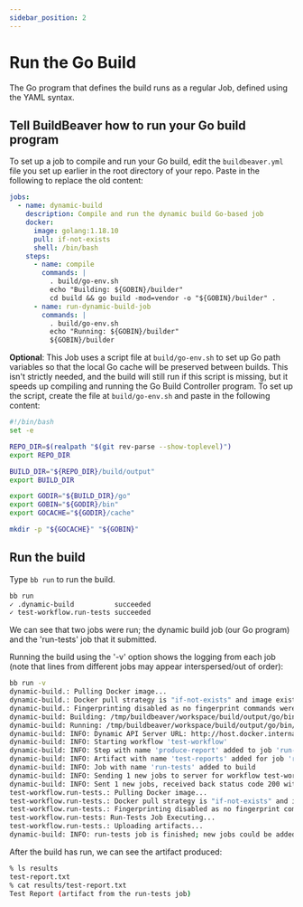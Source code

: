 ```yaml
---
sidebar_position: 2
---
```


# Run the Go Build

The Go program that defines the build runs as a regular Job, defined using the YAML syntax.

## Tell BuildBeaver how to run your Go build program

To set up a job to compile and run your Go build, edit the ``buildbeaver.yml`` file you set up earlier in the
root directory of your repo. Paste in the following to replace the old content:

```yaml
jobs:
  - name: dynamic-build
    description: Compile and run the dynamic build Go-based job
    docker:
      image: golang:1.18.10
      pull: if-not-exists
      shell: /bin/bash
    steps:
      - name: compile
        commands: |
          . build/go-env.sh
          echo "Building: ${GOBIN}/builder"
          cd build && go build -mod=vendor -o "${GOBIN}/builder" .
      - name: run-dynamic-build-job
        commands: |
          . build/go-env.sh
          echo "Running: ${GOBIN}/builder"
          ${GOBIN}/builder
```

**Optional**: This Job uses a script file at `build/go-env.sh` to set up Go path variables so that the local Go
cache will be preserved between builds. This isn't strictly needed, and the build will still run if this script is
missing, but it speeds up compiling and running the Go Build Controller program. To set up the script, create
the file at `build/go-env.sh` and paste in the following content:

```bash
#!/bin/bash
set -e

REPO_DIR=$(realpath "$(git rev-parse --show-toplevel)")
export REPO_DIR

BUILD_DIR="${REPO_DIR}/build/output"
export BUILD_DIR

export GODIR="${BUILD_DIR}/go"
export GOBIN="${GODIR}/bin"
export GOCACHE="${GODIR}/cache"

mkdir -p "${GOCACHE}" "${GOBIN}"
```

## Run the build

Type ``bb run`` to run the build.

```bash
bb run
✓ .dynamic-build          succeeded                                        7.7s
✓ test-workflow.run-tests succeeded                                       500ms
```

We can see that two jobs were run; the dynamic build job (our Go program) and the 'run-tests' job that it
submitted.

Running the build using the '-v' option shows the logging from each job (note that lines from different jobs
may appear interspersed/out of order):

```bash
bb run -v
dynamic-build.: Pulling Docker image...
dynamic-build.: Docker pull strategy is "if-not-exists" and image exists in cache; "docker.io/library/golang:1.18.10" will not be pulled
dynamic-build.: Fingerprinting disabled as no fingerprint commands were defined. Consider using fingerprints to speed up this job.
dynamic-build: Building: /tmp/buildbeaver/workspace/build/output/go/bin/builder
dynamic-build: Running: /tmp/buildbeaver/workspace/build/output/go/bin/builder
dynamic-build: INFO: Dynamic API Server URL: http://host.docker.internal:3003/api/v1/dynamic
dynamic-build: INFO: Starting workflow 'test-workflow'
dynamic-build: INFO: Step with name 'produce-report' added to job 'run-tests'
dynamic-build: INFO: Artifact with name 'test-reports' added for job 'run-tests'
dynamic-build: INFO: Job with name 'run-tests' added to build
dynamic-build: INFO: Sending 1 new jobs to server for workflow test-workflow
dynamic-build: INFO: Sent 1 new jobs, received back status code 200 with 1 jobs
test-workflow.run-tests.: Pulling Docker image...
test-workflow.run-tests.: Docker pull strategy is "if-not-exists" and image exists in cache; "docker.io/library/docker:20.10" will not be pulled
test-workflow.run-tests.: Fingerprinting disabled as no fingerprint commands were defined. Consider using fingerprints to speed up this job.
test-workflow.run-tests: Run-Tests Job Executing...
test-workflow.run-tests.: Uploading artifacts...
dynamic-build: INFO: run-tests job is finished; new jobs could be added here
```

After the build has run, we can see the artifact produced:

```bash
% ls results
test-report.txt
% cat results/test-report.txt
Test Report (artifact from the run-tests job)
```

